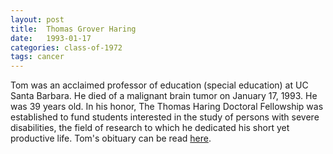 ```yaml
---
layout: post
title:  Thomas Grover Haring
date:   1993-01-17
categories: class-of-1972
tags: cancer
---
```

Tom was an acclaimed professor of education (special education) at UC Santa Barbara. He died of a malignant brain tumor on January 17, 1993. He was 39 years old. In his honor, The Thomas Haring Doctoral Fellowship was established to fund students interested in the study of persons with severe disabilities, the field of research to which he dedicated his short yet productive life. Tom's obituary can be read [here](http://tinyurl.com/lyz6kdr).
